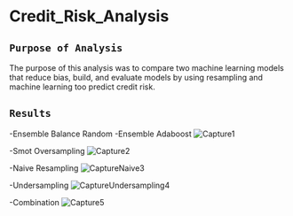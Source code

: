 # Credit_Risk_Analysis
## `Purpose of Analysis`
 The purpose of this analysis was to compare two machine learning models that reduce bias, build, and evaluate models by using resampling and machine learning too predict credit risk. 
 
## `Results`
-Ensemble Balance Random
-Ensemble Adaboost
![Capture1](https://user-images.githubusercontent.com/79912179/130375397-3a22cc38-b024-421a-b7b7-86ba553df7ef.PNG)

-Smot Oversampling
![Capture2](https://user-images.githubusercontent.com/79912179/130375419-d93dc36a-3154-4daa-98e9-35044087d88c.PNG)



-Naive Resampling
![CaptureNaive3](https://user-images.githubusercontent.com/79912179/130375434-2961d207-6755-4577-bb60-870ed0f4ba87.PNG)



-Undersampling 
![CaptureUndersampling4](https://user-images.githubusercontent.com/79912179/130375440-dfcf4c12-8443-48e2-9379-bcc0e1088133.PNG)


-Combination
![Capture5](https://user-images.githubusercontent.com/79912179/130375471-88039d94-9bec-4e61-814b-f9f398649e34.PNG)
